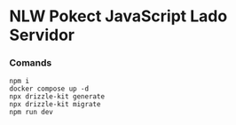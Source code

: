 # NLW Pokect JavaScript Lado Servidor

### Comands
```
npm i
docker compose up -d
npx drizzle-kit generate
npx drizzle-kit migrate
npm run dev
```